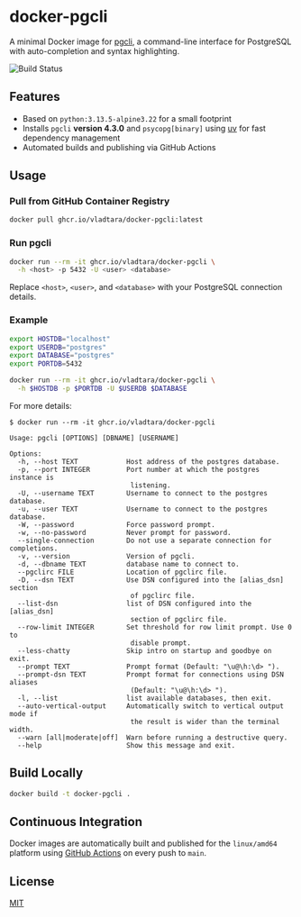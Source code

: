 # docker-pgcli

A minimal Docker image for [pgcli](https://www.pgcli.com/), a command-line interface for PostgreSQL with auto-completion and syntax highlighting.

![Build Status](https://github.com/vladtara/docker-pgcli/actions/workflows/build_and_push.yml/badge.svg)

## Features

- Based on `python:3.13.5-alpine3.22` for a small footprint
- Installs `pgcli` **version 4.3.0** and `psycopg[binary]` using [uv](https://github.com/astral-sh/uv) for fast dependency management
- Automated builds and publishing via GitHub Actions

## Usage

### Pull from GitHub Container Registry

```sh
docker pull ghcr.io/vladtara/docker-pgcli:latest
```

### Run pgcli

```sh
docker run --rm -it ghcr.io/vladtara/docker-pgcli \
  -h <host> -p 5432 -U <user> <database>
```

Replace `<host>`, `<user>`, and `<database>` with your PostgreSQL connection details.

### Example

```sh
export HOSTDB="localhost"
export USERDB="postgres"
export DATABASE="postgres"
export PORTDB=5432

docker run --rm -it ghcr.io/vladtara/docker-pgcli \
  -h $HOSTDB -p $PORTDB -U $USERDB $DATABASE
```

For more details:

```
$ docker run --rm -it ghcr.io/vladtara/docker-pgcli

Usage: pgcli [OPTIONS] [DBNAME] [USERNAME]

Options:
  -h, --host TEXT            Host address of the postgres database.
  -p, --port INTEGER         Port number at which the postgres instance is
                              listening.
  -U, --username TEXT        Username to connect to the postgres database.
  -u, --user TEXT            Username to connect to the postgres database.
  -W, --password             Force password prompt.
  -w, --no-password          Never prompt for password.
  --single-connection        Do not use a separate connection for completions.
  -v, --version              Version of pgcli.
  -d, --dbname TEXT          database name to connect to.
  --pgclirc FILE             Location of pgclirc file.
  -D, --dsn TEXT             Use DSN configured into the [alias_dsn] section
                              of pgclirc file.
  --list-dsn                 list of DSN configured into the [alias_dsn]
                              section of pgclirc file.
  --row-limit INTEGER        Set threshold for row limit prompt. Use 0 to
                              disable prompt.
  --less-chatty              Skip intro on startup and goodbye on exit.
  --prompt TEXT              Prompt format (Default: "\u@\h:\d> ").
  --prompt-dsn TEXT          Prompt format for connections using DSN aliases
                              (Default: "\u@\h:\d> ").
  -l, --list                 list available databases, then exit.
  --auto-vertical-output     Automatically switch to vertical output mode if
                              the result is wider than the terminal width.
  --warn [all|moderate|off]  Warn before running a destructive query.
  --help                     Show this message and exit.
```

## Build Locally

```sh
docker build -t docker-pgcli .
```

## Continuous Integration

Docker images are automatically built and published for the `linux/amd64` platform using [GitHub Actions](.github/workflows/build_and_push.yml) on every push to `main`.

## License

[MIT](LICENSE)
